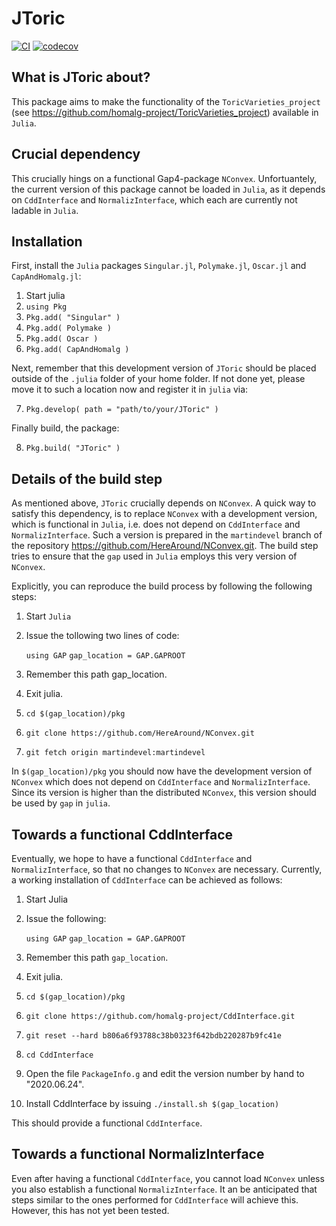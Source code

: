 # JToric

[![CI](https://github.com/HereAround/JToric/actions/workflows/CI.yml/badge.svg)](https://github.com/HereAround/JToric/actions/workflows/CI.yml)
[![codecov](https://codecov.io/gh/HereAround/JToric/branch/master/graph/badge.svg?token=P0OW0QDKM8)](https://codecov.io/gh/HereAround/JToric)


## What is JToric about?

This package aims to make the functionality of the `ToricVarieties_project` (see https://github.com/homalg-project/ToricVarieties_project) available in `Julia`.


## Crucial dependency

This crucially hings on a functional Gap4-package `NConvex`. Unfortuantely, the current version of this package cannot be loaded in `Julia`, as it depends on `CddInterface` and `NormalizInterface`, which each are currently not ladable in `Julia`.


## Installation

First, install the `Julia` packages `Singular.jl`, `Polymake.jl`, `Oscar.jl` and `CapAndHomalg.jl`:

1. Start julia
2. `using Pkg`
3. `Pkg.add( "Singular" )`
4. `Pkg.add( Polymake )`
5. `Pkg.add( Oscar )`
6. `Pkg.add( CapAndHomalg )`

Next, remember that this development version of `JToric` should be placed outside of the `.julia` folder of your home folder. If not done yet, please move it to such a location now and register it in `julia` via:

7. `Pkg.develop( path = "path/to/your/JToric" )`

Finally build, the package:

8. `Pkg.build( "JToric" )`


## Details of the build step

As mentioned above, `JToric` crucially depends on `NConvex`.  A quick way to satisfy this dependency, is to replace `NConvex` with a development version, which is functional in `Julia`, i.e. does not depend on `CddInterface` and `NormalizInterface`. Such a version is prepared in the `martindevel` branch of the repository https://github.com/HereAround/NConvex.git. The build step tries to ensure that the `gap` used in `Julia` employs this very version of `NConvex`.

Explicitly, you can reproduce the build process by following the following steps:

1. Start `Julia`
2. Issue the tollowing two lines of code:

    `using GAP`
    `gap_location = GAP.GAPROOT`

2. Remember this path gap_location.
3. Exit julia.
4. `cd $(gap_location)/pkg`
5. `git clone https://github.com/HereAround/NConvex.git`
6. `git fetch origin martindevel:martindevel`

In `$(gap_location)/pkg` you should now have the development version of `NConvex` which does not depend on `CddInterface` and `NormalizInterface`. Since its version is higher than the distributed `NConvex`, this version should be used by `gap` in `julia`.


## Towards a functional CddInterface

Eventually, we hope to have a functional `CddInterface` and `NormalizInterface`, so that no changes to `NConvex` are necessary. Currently, a working installation of `CddInterface` can be achieved as follows:

1. Start Julia
2. Issue the following:

    `using GAP`
    `gap_location = GAP.GAPROOT`

3. Remember this path `gap_location`.
4. Exit julia.
5. `cd $(gap_location)/pkg`
6. `git clone https://github.com/homalg-project/CddInterface.git`
7. `git reset --hard b806a6f93788c38b0323f642bdb220287b9fc41e`
8. `cd CddInterface`
9. Open the file `PackageInfo.g` and edit the version number by hand to "2020.06.24".
10. Install CddInterface by issuing
      `./install.sh $(gap_location)`

This should provide a functional `CddInterface`.

## Towards a functional NormalizInterface

 Even after having a functional `CddInterface`, you cannot load `NConvex` unless you also establish a functional `NormalizInterface`. It an be anticipated that steps similar to the ones performed for `CddInterface` will achieve this. However, this has not yet been tested.
